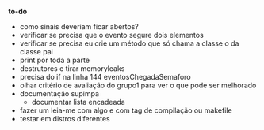 __to-do__
- como sinais deveriam ficar abertos?
- verificar se precisa que o evento segure dois elementos
- verificar se precisa eu crie um método que só chama a classe o da classe pai
- print por toda a parte
- destrutores e tirar memoryleaks
- precisa do if na linha 144 eventosChegadaSemaforo
- olhar critério de avaliação do grupo1 para ver o que pode ser melhorado
- documentação supimpa
    - documentar lista encadeada
- fazer um leia-me com algo e com tag de compilação ou makefile
- testar em distros diferentes
